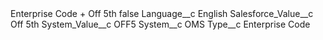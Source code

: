 <?xml version="1.0" encoding="UTF-8"?>
<CustomMetadata xmlns="http://soap.sforce.com/2006/04/metadata" xmlns:xsi="http://www.w3.org/2001/XMLSchema-instance" xmlns:xsd="http://www.w3.org/2001/XMLSchema">
    <label>Enterprise Code + Off 5th</label>
    <protected>false</protected>
    <values>
        <field>Language__c</field>
        <value xsi:type="xsd:string">English</value>
    </values>
    <values>
        <field>Salesforce_Value__c</field>
        <value xsi:type="xsd:string">Off 5th</value>
    </values>
    <values>
        <field>System_Value__c</field>
        <value xsi:type="xsd:string">OFF5</value>
    </values>
    <values>
        <field>System__c</field>
        <value xsi:type="xsd:string">OMS</value>
    </values>
    <values>
        <field>Type__c</field>
        <value xsi:type="xsd:string">Enterprise Code</value>
    </values>
</CustomMetadata>
